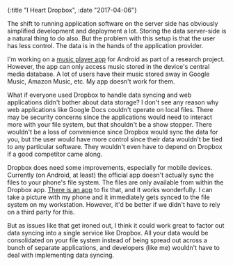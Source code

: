 {:title "I Heart Dropbox", :date "2017-04-06"}

The shift to running application software on the server side
has obviously simplified development and deployment a lot. Storing the
data server-side is a natural thing to do also. But the problem with
this setup is that the user has less control. The data is in the hands
of the application provider.

I'm working on a [music player
app](https://play.google.com/store/apps/details?id=com.jacobobryant.moody.vanilla)
for Android as part of a research project. However, the app can only
access music stored in the device's central media database. A lot of
users have their music stored away in Google Music, Amazon Music, etc.
My app doesn't work for them.

What if everyone used Dropbox to handle data syncing and web
applications didn't bother about data storage? I don't see any reason
why web applications like Google Docs couldn't operate on local files.
There may be security concerns since the applications would need to
interact more with your file system, but that shouldn't be a show
stopper. There wouldn't be a loss of convenience since Dropbox would
sync the data for you, but the user would have more control since
their data wouldn't be tied to any particular software. They wouldn't
even have to depend on Dropbox if a good competitor came along.

Dropbox does need some improvements, especially for mobile devices.
Currently (on Android, at least) the official app doesn't actually
sync the files to your phone's file system. The files are only
available from within the Dropbox app. [There is an app](
https://play.google.com/store/apps/details?id=com.ttxapps.dropsync&hl=en)
to fix that, and it works wonderfully. I can take a picture with my
phone and it immediately gets synced to the file system on my
workstation. However, it'd be better if we didn't have to rely on a
third party for this.

But as issues like that get ironed out, I think it could work
great to factor out data syncing into a single service like Dropbox.
All your data would be consolidated on your file system instead of
being spread out across a bunch of separate applications, and
developers (like me) wouldn't have to deal with implementing data
syncing.
